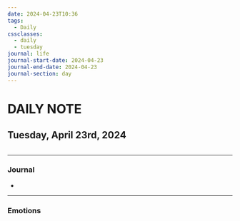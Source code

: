 ```yaml
---
date: 2024-04-23T10:36
tags:
  - Daily
cssclasses:
  - daily
  - tuesday
journal: life
journal-start-date: 2024-04-23
journal-end-date: 2024-04-23
journal-section: day
---
```

# DAILY NOTE
## Tuesday, April 23rd, 2024
```calendar-timeline
```
***
### Journal
- 
***
### Emotions
